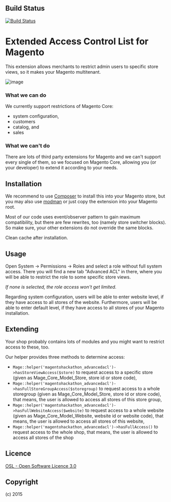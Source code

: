Build Status
---
[![Build Status](https://travis-ci.org/magento-hackathon/AdvancedAcl.svg?branch=master)](https://travis-ci.org/magento-hackathon/AdvancedAcl)

# Extended Access Control List for Magento

This extension allows merchants to restrict admin users to specific store views,
so it makes your Magento multitenant.

![image](https://raw.github.com/magento-hackathon/AdvancedAcl/master/docs/EditRole.png)

### What we can do

We currently support restrictions of Magento Core:

* system configuration,
* customers
* catalog, and
* sales

### What we can't do

There are lots of third party extensions for Magento and we can't support every
single of them, so we focused on Magento Core, allowing you (or your developer)
to extend it according to your needs.

## Installation

We recommend to use [Composer](http://getcomposer.org) to install this into your
Magento store, but you may also use
[modman](https://github.com/colinmollenhour/modman) or just copy the extension
into your Magento root.

Most of our code uses event/observer pattern to gain maximum compatibility, but
there are few rewrites, too (namely store switcher blocks). So make sure, your
other extensions do not override the same blocks.

Clean cache after installation.

## Usage

Open System → Permissions → Roles and select a role without full system access.
There you will find a new tab "Advanced ACL" in there, where you will be able to
restrict the role to some specific store views.

*If none is selected, the role access won't get limited.*

Regarding system configuration, users will be able to enter website level, if
they have access to all stores of the website. Furthermore, users will be able
to enter default level, if they have access to all stores of your Magento
installation.

## Extending

Your shop probably contains lots of modules and you might want to restrict
access to these, too.

Our helper provides three methods to determine access:

* ``Mage::helper('magentohackathon_advancedacl')->hasStoreViewAccess($store)``
  to request access to a specific store (given as Mage_Core_Model_Store, store
  id or store code),
* ``Mage::helper('magentohackathon_advancedacl')->hasFullStoreGroupAccess($storegroup)``
  to request access to a whole storegroup (given as Mage_Core_Model_Store, store
  id or store code), that means, the user is allowed to
  access all stores of this store group,
* ``Mage::helper('magentohackathon_advancedacl')->hasFullWebsiteAccess($website)``
  to request access to a whole website (given as Mage_Core_Model_Website,
  website id or website code), that means, the user is allowed to
  access all stores of this website,
* ``Mage::helper('magentohackathon_advancedacl')->hasFullAccess()``
  to request access to the whole shop, that means, the user is allowed to
  access all stores of the shop

Licence
-------
[OSL - Open Software Licence 3.0](http://opensource.org/licenses/osl-3.0.php)

Copyright
---------
(c) 2015
